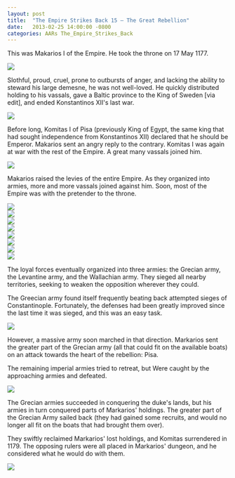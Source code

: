 ```yaml
---
layout: post
title:  "The Empire Strikes Back 15 – The Great Rebellion"
date:   2013-02-25 14:00:00 -0800
categories: AARs The_Empire_Strikes_Back
---
```

This was Makarios I of the Empire. He took the throne on 17 May 1177.

![](/assets/tesb_images/15-1.png)

Slothful, proud, cruel, prone to outbursts of anger, and lacking the ability to steward his large demesne, he was not well-loved. He quickly distributed holding to his vassals, gave a Baltic province to the King of Sweden [via edit], and ended Konstantinos XII's last war.

![](/assets/tesb_images/15-2.png)

Before long, Komitas I of Pisa (previously King of Egypt, the same king that had sought independence from Konstantinos XII) declared that he should be Emperor. Makarios sent an angry reply to the contrary. Komitas I was again at war with the rest of the Empire. A great many vassals joined him.

![](/assets/tesb_images/15-3.png)

Makarios raised the levies of the entire Empire. As they organized into armies, more and more vassals joined against him. Soon, most of the Empire was with the pretender to the throne.

![](/assets/tesb_images/15-4.png)  
![](/assets/tesb_images/15-5.png)  
![](/assets/tesb_images/15-6.png)  
![](/assets/tesb_images/15-7.png)  
![](/assets/tesb_images/15-8.png)  
![](/assets/tesb_images/15-9.png)  
![](/assets/tesb_images/15-10.png)  
![](/assets/tesb_images/15-11.png)

The loyal forces eventually organized into three armies: the Grecian army, the Levantine army, and the Wallachian army. They sieged all nearby territories, seeking to weaken the opposition wherever they could.

The Greecian army found itself frequently beating back attempted sieges of Constantinople. Fortunately, the defenses had been greatly improved since the last time it was sieged, and this was an easy task.

![](/assets/tesb_images/15-12.png)

However, a massive army soon marched in that direction. Markarios sent the greater part of the Grecian army (all that could fit on the available boats) on an attack towards the heart of the rebellion: Pisa.

The remaining imperial armies tried to retreat, but Were caught by the approaching armies and defeated.

![](/assets/tesb_images/15-13.png)

The Grecian armies succeeded in conquering the duke's lands, but his armies in turn conquered parts of Markarios' holdings. The greater part of the Grecian Army sailed back (they had gained some recruits, and would no longer all fit on the boats that had brought them over).

They swiftly reclaimed Markarios' lost holdings, and Komitas surrendered in 1179\. The opposing rulers were all placed in Markarios' dungeon, and he considered what he would do with them.

![](/assets/tesb_images/15-14.png)
